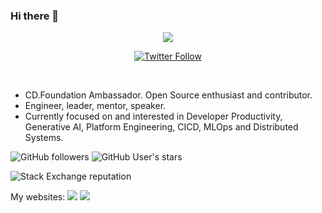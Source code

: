 ### Hi there 👋

<div align="center">
<a href="https://www.linkedin.com/in/mukteshkrmishra"><img src="https://img.shields.io/badge/LinkedIn-blue?logo=linkedin&logoColor=white&style=for-the-badge"> </a>
<br />

<a href="https://twitter.com/mukteshkrmishra"><img alt="Twitter Follow" src="https://img.shields.io/twitter/follow/mukteshkrmishra?style=social"></a>
</div>
<br/>
<ul>
<li>CD.Foundation Ambassador. Open Source enthusiast and contributor. </li>

<li>Engineer, leader, mentor, speaker.</li>

<li> Currently focused on and interested in Developer Productivity, Generative AI, Platform Engineering, CICD, MLOps and Distributed Systems.</li>
</ul>

![GitHub followers](https://img.shields.io/github/followers/mukteshkrmishra?style=social)
![GitHub User's stars](https://img.shields.io/github/stars/mukteshkrmishra?style=social)

![Stack Exchange reputation](https://img.shields.io/stackexchange/stackoverflow/r/4844205)


My websites: 
<a href="https://www.muktesh.dev"><img src="https://img.shields.io/website?down_color=grey&down_message=down...&label=muktesh.dev&up_color=green&up_message=up%21&url=https%3A%2F%2Fwww.muktesh.dev"></a>
<a href="https://sunnyvalejug.org"><img src="https://img.shields.io/website?down_color=grey&down_message=down...&label=sunnyvalejug.org&up_color=green&up_message=up%21&url=https%3A%2F%2Fwww.sunnyvalejug.org"></a>



